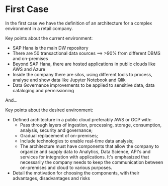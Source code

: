 # First Case

In the first case we have the definition of an architecture for a complex environment in a retail company.

Key points about the current environment:

* SAP Hana is the main DW repository
* There are 50 transactional data sources ==> >90% from different DBMS and on-premises
* Beyond SAP Hana, there are hosted applications in public clouds like AWS and Azure
* Inside the company there are silos, using different tools to process, analyse and show data like Jupyter Notebook and Qlik
* Data Governance improvements to be applied to sensitive data, data cataloging and permissioning

And...

Key points about the desired environment:

* Defined architecture in a public cloud preferably AWS or GCP with:
    - Pass through layers of ingestion, processing, storage, consumption, analysis, security and governance;
    - Gradual replacement of on-premises;
    - Include technologies to enable real-time data analysis;
    - The architecture must have components that allow the company to organize and supply data to Analytics, Data Science, API's and services for integration with applications. It's emphasized that necessarily the company needs to keep the communication between on-premises and cloud to various purposes.
* Detail the motivation for choosing the components, with their advantages, disadvantages and risks
